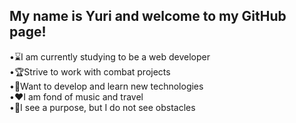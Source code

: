 ## My name is Yuri and welcome to my GitHub page!

•:hourglass:I am currently studying to be a web developer  
•:trophy:Strive to work with combat projects  
•:pencil:Want to develop and learn new technologies  
•:hearts:I am fond of music and travel  
•:dart:I see a purpose, but I do not see obstacles  
